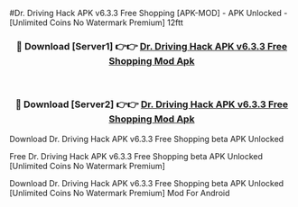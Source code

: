 #Dr. Driving Hack APK v6.3.3 Free Shopping [APK-MOD] - APK Unlocked - [Unlimited Coins No Watermark Premium] 12ftt



<div align="center">

<h3>🔴 Download [Server1] 👉👉 <a href="https://momento.my/?title=Dr._Driving_Hack_APK_v6.3.3_Free_Shopping">Dr. Driving Hack APK v6.3.3 Free Shopping Mod Apk</a></h3><br>

<h3>🔴 Download [Server2] 👉👉 <a href="https://momento.my/?title=Dr._Driving_Hack_APK_v6.3.3_Free_Shopping">Dr. Driving Hack APK v6.3.3 Free Shopping Mod Apk</a></h3>
</div>



Download Dr. Driving Hack APK v6.3.3 Free Shopping beta APK Unlocked

Free Dr. Driving Hack APK v6.3.3 Free Shopping beta APK Unlocked [Unlimited Coins No Watermark Premium]

Download Dr. Driving Hack APK v6.3.3 Free Shopping beta APK Unlocked [Unlimited Coins No Watermark Premium] Mod For Android
